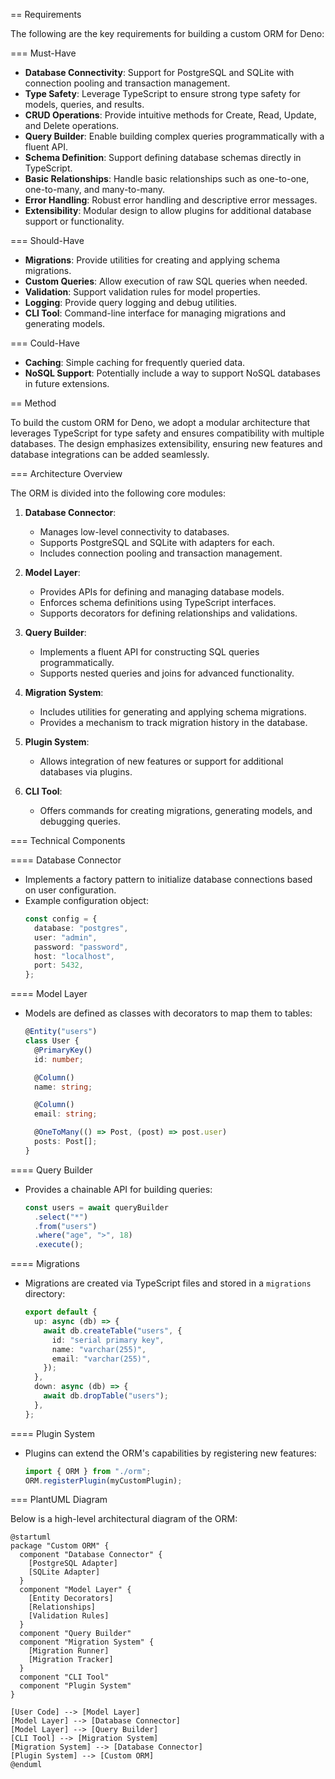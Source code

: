 == Requirements

The following are the key requirements for building a custom ORM for Deno:

=== Must-Have
- **Database Connectivity**: Support for PostgreSQL and SQLite with connection pooling and transaction management.
- **Type Safety**: Leverage TypeScript to ensure strong type safety for models, queries, and results.
- **CRUD Operations**: Provide intuitive methods for Create, Read, Update, and Delete operations.
- **Query Builder**: Enable building complex queries programmatically with a fluent API.
- **Schema Definition**: Support defining database schemas directly in TypeScript.
- **Basic Relationships**: Handle basic relationships such as one-to-one, one-to-many, and many-to-many.
- **Error Handling**: Robust error handling and descriptive error messages.
- **Extensibility**: Modular design to allow plugins for additional database support or functionality.

=== Should-Have
- **Migrations**: Provide utilities for creating and applying schema migrations.
- **Custom Queries**: Allow execution of raw SQL queries when needed.
- **Validation**: Support validation rules for model properties.
- **Logging**: Provide query logging and debug utilities.
- **CLI Tool**: Command-line interface for managing migrations and generating models.

=== Could-Have
- **Caching**: Simple caching for frequently queried data.
- **NoSQL Support**: Potentially include a way to support NoSQL databases in future extensions.


== Method

To build the custom ORM for Deno, we adopt a modular architecture that leverages TypeScript for type safety and ensures compatibility with multiple databases. The design emphasizes extensibility, ensuring new features and database integrations can be added seamlessly.

=== Architecture Overview

The ORM is divided into the following core modules:

1. **Database Connector**:
   - Manages low-level connectivity to databases.
   - Supports PostgreSQL and SQLite with adapters for each.
   - Includes connection pooling and transaction management.

2. **Model Layer**:
   - Provides APIs for defining and managing database models.
   - Enforces schema definitions using TypeScript interfaces.
   - Supports decorators for defining relationships and validations.

3. **Query Builder**:
   - Implements a fluent API for constructing SQL queries programmatically.
   - Supports nested queries and joins for advanced functionality.

4. **Migration System**:
   - Includes utilities for generating and applying schema migrations.
   - Provides a mechanism to track migration history in the database.

5. **Plugin System**:
   - Allows integration of new features or support for additional databases via plugins.

6. **CLI Tool**:
   - Offers commands for creating migrations, generating models, and debugging queries.

=== Technical Components

==== Database Connector

- Implements a factory pattern to initialize database connections based on user configuration.
- Example configuration object:
  ```typescript
  const config = {
    database: "postgres",
    user: "admin",
    password: "password",
    host: "localhost",
    port: 5432,
  };
  ```

==== Model Layer

- Models are defined as classes with decorators to map them to tables:
  ```typescript
  @Entity("users")
  class User {
    @PrimaryKey()
    id: number;

    @Column()
    name: string;

    @Column()
    email: string;

    @OneToMany(() => Post, (post) => post.user)
    posts: Post[];
  }
  ```

==== Query Builder

- Provides a chainable API for building queries:
  ```typescript
  const users = await queryBuilder
    .select("*")
    .from("users")
    .where("age", ">", 18)
    .execute();
  ```

==== Migrations

- Migrations are created via TypeScript files and stored in a `migrations` directory:
  ```typescript
  export default {
    up: async (db) => {
      await db.createTable("users", {
        id: "serial primary key",
        name: "varchar(255)",
        email: "varchar(255)",
      });
    },
    down: async (db) => {
      await db.dropTable("users");
    },
  };
  ```

==== Plugin System

- Plugins can extend the ORM's capabilities by registering new features:
  ```typescript
  import { ORM } from "./orm";
  ORM.registerPlugin(myCustomPlugin);
  ```

=== PlantUML Diagram

Below is a high-level architectural diagram of the ORM:

```plantuml
@startuml
package "Custom ORM" {
  component "Database Connector" {
    [PostgreSQL Adapter]
    [SQLite Adapter]
  }
  component "Model Layer" {
    [Entity Decorators]
    [Relationships]
    [Validation Rules]
  }
  component "Query Builder"
  component "Migration System" {
    [Migration Runner]
    [Migration Tracker]
  }
  component "CLI Tool"
  component "Plugin System"
}

[User Code] --> [Model Layer]
[Model Layer] --> [Database Connector]
[Model Layer] --> [Query Builder]
[CLI Tool] --> [Migration System]
[Migration System] --> [Database Connector]
[Plugin System] --> [Custom ORM]
@enduml
```
